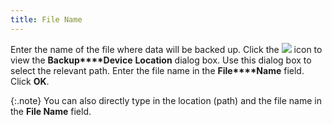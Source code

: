 ```yaml
---
title: File Name
---
```



Enter the name of the file where data will be backed up. Click the ![]({{site.utl_baseurl}}/img/utility_browse_button.gif) icon to view the **Backup****Device** **Location** dialog box. Use this dialog  box to select the relevant path. Enter the file name in the **File****Name** field. Click **OK**.


{:.note}
You can also directly type in the location  (path) and the file name in the **File 
 Name** field.
